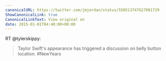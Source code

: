 ```yaml
---
canonicalURL: https://twitter.com/jmjordan/status/550513747627081729
ShowCanonicalLink: true
CanonicalLinkText: View original on
date: 2015-01-01T04:48:00+00:00
---
```

RT @tylerskippy:
> Taylor Swift's appearance has triggered a discussion on belly button location. #NewYears